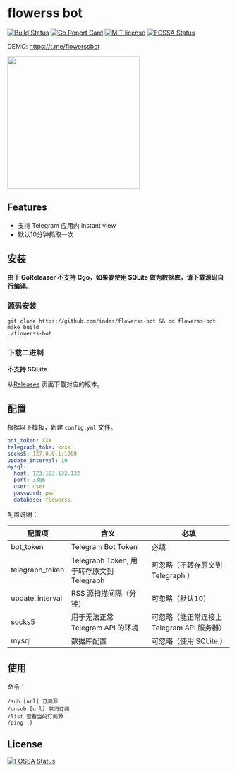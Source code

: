 # flowerss bot

[![Build Status](https://travis-ci.org/indes/flowerss-bot.svg?branch=master)](https://travis-ci.org/indes/flowerss-bot)
[![Go Report Card](https://goreportcard.com/badge/github.com/indes/flowerss-bot)](https://goreportcard.com/report/github.com/indes/flowerss-bot)
[![MIT license](https://img.shields.io/github/license/indes/flowerss-bot.svg)](https://github.com/indes/flowerss-bot/blob/master/LICENSE)
[![FOSSA Status](https://app.fossa.io/api/projects/git%2Bgithub.com%2Findes%2Fflowerss-bot.svg?type=shield)](https://app.fossa.io/projects/git%2Bgithub.com%2Findes%2Fflowerss-bot?ref=badge_shield)

DEMO: https://t.me/flowerssbot

<img src="https://raw.githubusercontent.com/indes/flowerss-bot/master/images/flowerss-bot_demo.gif" width = "300"/>


## Features  

- 支持 Telegram 应用内 instant view
- 默认10分钟抓取一次

## 安装

**由于 GoReleaser 不支持 Cgo，如果要使用 SQLite 做为数据库，请下载源码自行编译。**  

### 源码安装

```shell
git clone https://github.com/indes/flowerss-bot && cd flowerss-bot
make build
./flowerss-bot
```

### 下载二进制

**不支持 SQLite**  

从[Releases](https://github.com/indes/flowerss-bot/releases) 页面下载对应的版本。

## 配置

根据以下模板，新建 `config.yml` 文件。

```yml
bot_token: XXX
telegraph_toke: xxxx
socks5: 127.0.0.1:1080
update_interval: 10
mysql:
  host: 123.123.132.132
  port: 3306
  user: user
  password: pwd
  database: flowerss
```

配置说明：

| 配置项 | 含义 | 必填 |
| ------ | ------ | ------ |
| bot_token | Telegram Bot Token | 必填 |
| telegraph_token | Telegraph Token, 用于转存原文到 Telegraph | 可忽略（不转存原文到Telegraph ） |
| update_interval | RSS 源扫描间隔（分钟） | 可忽略（默认10） |
| socks5 | 用于无法正常 Telegram API 的环境 | 可忽略（能正常连接上 Telegram API 服务器） |
| mysql | 数据库配置 | 可忽略（使用 SQLite ） |

## 使用

命令：
```shell
/sub [url] 订阅源
/unsub [url] 取消订阅
/list 查看当前订阅源
/ping :)
```

## License
[![FOSSA Status](https://app.fossa.io/api/projects/git%2Bgithub.com%2Findes%2Fflowerss-bot.svg?type=large)](https://app.fossa.io/projects/git%2Bgithub.com%2Findes%2Fflowerss-bot?ref=badge_large)
